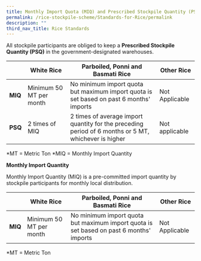 ```yaml
---
title: Monthly Import Quota (MIQ) and Prescribed Stockpile Quantity (PSQ)
permalink: /rice-stockpile-scheme/Standards-for-Rice/permalink
description: ""
third_nav_title: Rice Standards
---
```


All stockpile participants are obliged to keep a **Prescribed Stockpile Quantity (PSQ)** in the government-designated warehouses.



|  | White Rice | Parboiled, Ponni and Basmati Rice | Other Rice| 
| -------- | -------- | -------- | -------|
| **MIQ** | Minimum 50 MT per month   | No minimum import quota but maximum import quota is set based on past 6 months' imports  | Not Applicable 
|**PSQ**| 2 times of MIQ| 2 times of average import quantity for the preceding period of 6 months or 5 MT, whichever is higher | Not applicable 

*MT = Metric Ton
*MIQ = Monthly Import Quantity 

**Monthly Import Quantity**

Monthly Import Quantity (MIQ) is a pre-committed import quantity by stockpile participants for monthly local distribution.

|  | White Rice | Parboiled, Ponni and Basmati Rice | Other Rice| 
| -------- | -------- | -------- | -------|
| **MIQ** | Minimum 50 MT per month   | No minimum import quota but maximum import quota is set based on past 6 months' imports  | Not Applicable 

*MT = Metric Ton